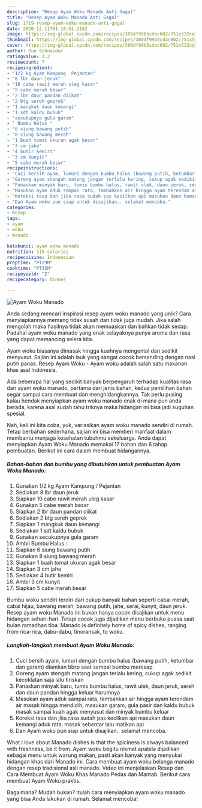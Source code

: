 ```yaml
---
description: "Resep Ayam Woku Manado Anti Gagal"
title: "Resep Ayam Woku Manado Anti Gagal"
slug: 1719-resep-ayam-woku-manado-anti-gagal
date: 2020-12-11T01:18:51.216Z
image: https://img-global.cpcdn.com/recipes/300df99b5cdac602/751x532cq70/ayam-woku-manado-foto-resep-utama.jpg
thumbnail: https://img-global.cpcdn.com/recipes/300df99b5cdac602/751x532cq70/ayam-woku-manado-foto-resep-utama.jpg
cover: https://img-global.cpcdn.com/recipes/300df99b5cdac602/751x532cq70/ayam-woku-manado-foto-resep-utama.jpg
author: Sue Schneider
ratingvalue: 3.2
reviewcount: 7
recipeingredient:
- "1/2 kg Ayam Kampung  Pejantan"
- "8 lbr daun jeruk"
- "10 cabe rawit merah uleg kasar"
- "5 cabe merah besar"
- "2 lbr daun pandan diikat"
- "2 btg sereh geprek"
- "1 mangkuk daun kemangi"
- "1 sdt kaldu bubuk"
- "secukupnya gula garam"
- " Bumbu Halus "
- "6 siung bawang putih"
- "8 siung bawang merah"
- "1 buah tomat ukuran agak besar"
- "3 cm jahe"
- "4 butir kemiri"
- "3 cm kunyit"
- "5 cabe merah besar"
recipeinstructions:
- "Cuci bersih ayam, lumuri dengan bumbu halus (bawang putih, ketumbar dan garam) diamkan bbrp saat sampai bumbu meresap"
- "Goreng ayam stengah matang jangan terlalu kering, cukup agak sedikit kecoklatan saja lalu tiriskan"
- "Panaskan minyak baru, tumis bumbu halus, rawit ulek, daun jeruk, sereh dan daun pandan hingga keluar harumnya"
- "Masukan ayam aduk sampai rata, tambahkan air hingga ayam terendam air masak hingga mendidih, masukan garam, gula pasir dan kaldu bubuk masak sampai kuah agak menyusut dan minyak bumbu keluar"
- "Koreksi rasa dan jika rasa sudah pas kecilkan api masukan daun kemangi aduk rata, masak sebentar lalu matikan api"
- "Dan Ayam woku pun siap untuk disajikan.. selamat mencoba."
categories:
- Resep
tags:
- ayam
- woku
- manado

katakunci: ayam woku manado 
nutrition: 119 calories
recipecuisine: Indonesian
preptime: "PT29M"
cooktime: "PT35M"
recipeyield: "2"
recipecategory: Dinner

---
```



![Ayam Woku Manado](https://img-global.cpcdn.com/recipes/300df99b5cdac602/751x532cq70/ayam-woku-manado-foto-resep-utama.jpg)

Anda sedang mencari inspirasi resep ayam woku manado yang unik? Cara menyiapkannya memang tidak susah dan tidak juga mudah. Jika salah mengolah maka hasilnya tidak akan memuaskan dan bahkan tidak sedap. Padahal ayam woku manado yang enak selayaknya punya aroma dan rasa yang dapat memancing selera kita.

Ayam woku biasanya dimasak hingga kuahnya mengental dan sedikit menyusut. Sajian ini adalah lauk yang sangat cocok bersanding dengan nasi putih panas. Resep Ayam Woku - Ayam woku adalah salah satu makanan khas asal Indonesia.

Ada beberapa hal yang sedikit banyak berpengaruh terhadap kualitas rasa dari ayam woku manado, pertama dari jenis bahan, kedua pemilihan bahan segar sampai cara membuat dan menghidangkannya. Tak perlu pusing kalau hendak menyiapkan ayam woku manado enak di mana pun anda berada, karena asal sudah tahu triknya maka hidangan ini bisa jadi suguhan spesial.


Nah, kali ini kita coba, yuk, variasikan ayam woku manado sendiri di rumah. Tetap berbahan sederhana, sajian ini bisa memberi manfaat dalam membantu menjaga kesehatan tubuhmu sekeluarga. Anda dapat menyiapkan Ayam Woku Manado memakai 17 bahan dan 6 tahap pembuatan. Berikut ini cara dalam membuat hidangannya.

<!--inarticleads1-->

##### Bahan-bahan dan bumbu yang dibutuhkan untuk pembuatan Ayam Woku Manado:

1. Gunakan 1/2 kg Ayam Kampung / Pejantan
1. Sediakan 8 lbr daun jeruk
1. Siapkan 10 cabe rawit merah uleg kasar
1. Gunakan 5 cabe merah besar
1. Siapkan 2 lbr daun pandan diikat
1. Sediakan 2 btg sereh geprek
1. Siapkan 1 mangkuk daun kemangi
1. Sediakan 1 sdt kaldu bubuk
1. Gunakan secukupnya gula garam
1. Ambil  Bumbu Halus :
1. Siapkan 6 siung bawang putih
1. Gunakan 8 siung bawang merah
1. Siapkan 1 buah tomat ukuran agak besar
1. Siapkan 3 cm jahe
1. Sediakan 4 butir kemiri
1. Ambil 3 cm kunyit
1. Siapkan 5 cabe merah besar


Bumbu woku sendiri terdiri dari cukup banyak bahan seperti cabai merah, cabai hijau, bawang merah, bawang putih, jahe, serai, kunyit, daun jeruk. Resep ayam woku Manado ini bukan hanya cocok disajikan untuk menu hidangan sehari-hari. Tetapi cocok juga dijadikan menu berbuka puasa saat bulan ramadhan tiba. Manado is definitely home of spicy dishes, ranging from rica-rica, dabu-dabu, tinoransak, to woku. 

<!--inarticleads2-->

##### Langkah-langkah membuat Ayam Woku Manado:

1. Cuci bersih ayam, lumuri dengan bumbu halus (bawang putih, ketumbar dan garam) diamkan bbrp saat sampai bumbu meresap
1. Goreng ayam stengah matang jangan terlalu kering, cukup agak sedikit kecoklatan saja lalu tiriskan
1. Panaskan minyak baru, tumis bumbu halus, rawit ulek, daun jeruk, sereh dan daun pandan hingga keluar harumnya
1. Masukan ayam aduk sampai rata, tambahkan air hingga ayam terendam air masak hingga mendidih, masukan garam, gula pasir dan kaldu bubuk masak sampai kuah agak menyusut dan minyak bumbu keluar
1. Koreksi rasa dan jika rasa sudah pas kecilkan api masukan daun kemangi aduk rata, masak sebentar lalu matikan api
1. Dan Ayam woku pun siap untuk disajikan.. selamat mencoba.


What I love about Manado dishes is that the spiciness is always balanced with freshness, be it from. Ayam woku begitu nikmat apabila dijadikan sebagai menu untuk warung makan, pasti akan banyak yang menyukai hidangan khas dari Manado ini. Cara membuat ayam woku belanga manado dengan resep tradisional asli manado. Video ini menjelaskan Resep dan Cara Membuat Ayam Woku Khas Manado Pedas dan Mantab. Berikut cara membuat Ayam Woku praktis. 

Bagaimana? Mudah bukan? Itulah cara menyiapkan ayam woku manado yang bisa Anda lakukan di rumah. Selamat mencoba!
